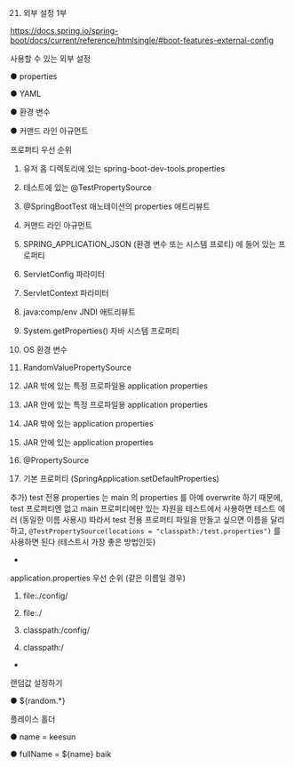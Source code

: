 21. 외부 설정 1부

https://docs.spring.io/spring-boot/docs/current/reference/htmlsingle/#boot-features-external-config

사용할 수 있는 외부 설정

● properties

● YAML

● 환경 변수

● 커맨드 라인 아규먼트

프로퍼티 우선 순위

1. 유저 홈 디렉토리에 있는 spring-boot-dev-tools.properties

2. 테스트에 있는 @TestPropertySource

3. @SpringBootTest 애노테이션의 properties 애트리뷰트

4. 커맨드 라인 아규먼트

5. SPRING_APPLICATION_JSON (환경 변수 또는 시스템 프로티) 에 들어
있는 프로퍼티

6. ServletConfig 파라미터

7.  ServletContext 파라미터

8. java:comp/env JNDI 애트리뷰트

9. System.getProperties() 자바 시스템 프로퍼티

10. OS 환경 변수

11. RandomValuePropertySource

12. JAR 밖에 있는 특정 프로파일용 application properties

13. JAR 안에 있는 특정 프로파일용 application properties

14. JAR 밖에 있는 application properties

15. JAR 안에 있는 application properties

16. @PropertySource

17. 기본 프로퍼티 (SpringApplication.setDefaultProperties)

추가) test 전용 properties 는 main 의 properties 를 아예 overwrite 하기 때문에, test 프로퍼티엔 없고 main 프로퍼티에만 있는 자원을 테스트에서 사용하면 테스트 에러 (동일한 이름 사용시)
따라서 test 전용 프로퍼티 파일을 만들고 싶으면 이름을 달리 하고, `@TestPropertySource(locations = "classpath:/test.properties")` 를 사용하면 된다
(테스트시 가장 좋은 방법인듯)

-

application.properties 우선 순위 (같은 이름일 경우)

1. file:./config/

2. file:./

3. classpath:/config/

4. classpath:/

-

랜덤값 설정하기

● ${random.*}

플레이스 홀더

● name = keesun

● fullName = ${name} baik
